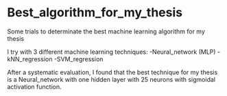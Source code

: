 # Best_algorithm_for_my_thesis
Some trials to determinate the best machine learning algorithm for my thesis

I try with 3 different machine learning techniques:
-Neural_network (MLP)
-kNN_regression
-SVM_regression

After a systematic evaluation, I found that the best technique for my thesis is a Neural_network with one hidden layer with 25 neurons with sigmoidal activation function.
